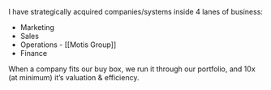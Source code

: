 I have strategically acquired companies/systems inside 4 lanes of business: 

- Marketing
- Sales
- Operations - [[Motis Group]]
- Finance 

When a company fits our buy box, we run it through our portfolio, and 10x (at minimum) it’s valuation & efficiency.
